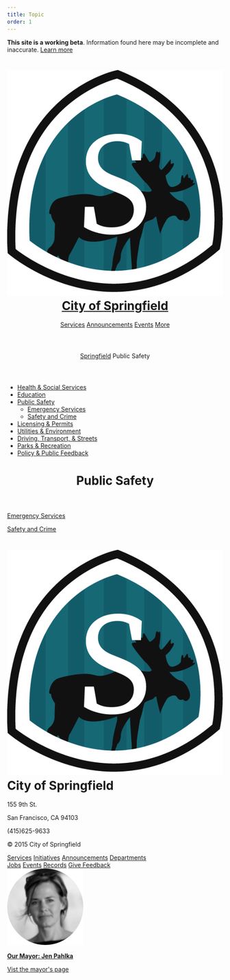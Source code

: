 ```yaml
---
title: Topic
order: 1
---
```

<head>
  <title>Public Safety | Chime Starter</title>
  <meta charset="utf-8">
  <meta http-equiv="X-UA-Compatible" content="IE=edge">
  <meta name="viewport" content="width=device-width, initial-scale=1, maximum-scale=1">
  <meta name="description" content="A starter kit for government sites built with the Chime CMS
">
  <link rel="stylesheet" href="/css/main.css">
  <link href='http://fonts.googleapis.com/css?family=Source+Sans+Pro:400,600,400italic,600italic' rel='stylesheet' type='text/css'>
  <link href='https://fonts.googleapis.com/css?family=Source+Serif+Pro:400,600' rel='stylesheet' type='text/css'>
  <link rel="stylesheet" href="//maxcdn.bootstrapcdn.com/font-awesome/4.3.0/css/font-awesome.min.css">
  <link rel="canonical" href="//articles/public-safety/">
  <link rel="alternate" type="application/rss+xml" title="Chime Starter" href="//feed.xml" />
  <!--[if lt IE 9]>
    <script src="//html5shiv.googlecode.com/svn/trunk/html5.js"></script>
    <script src="//s3.amazonaws.com/nwapi/nwmatcher/nwmatcher-1.2.5-min.js"></script>
    <script src="/js/selectivizr-min-1.0.2.js"></script>
  <![endif]-->
</head>
  <body >
    <div class="disclaimer">
	<p><b>This site is a working beta</b>. Information found here may be incomplete and inaccurate. <a href="">Learn more</a></p>
</div>
<header class="global-header">
	<div class="grid-box">
		<div class="align-left">
		    <h1><img class="header-icon" src="/media/images/springfield_logo.png"/><a href="/">City of Springfield</a></h1>
		</div>
		<div class="menu-bar header-menu align-right">
			<a href="#" class="menu-item">Services</a>
			<a href="#" class="menu-item">Announcements</a>
			<a href="#" class="menu-item">Events</a>
			<a href="#" class="menu-item">More</a>
			<a href="#" class="menu-item"><span class="fa fa-search"></span></a>
		</div>
	</div>
</header>
    <div class="page-content">
      <div class="wrapper">
<div class="template-category">
    <header class="secondary-header">
        <nav class="nav-breadcrumbs">
            <span class="nav-breadcrumbs-item"><a href="/">Springfield</a></span>
             <span class="nav-breadcrumbs-item">Public Safety</span>
        </nav>
    </header>
    <div class="grid-box">
        <div class="sidebar grid-item width-one-fourth">
            <ul class="sidebar-menu">
                <li class="">
                    <a href="/articles/health-and-social-services/">Health & Social Services</a>
                </li>
                <li class="">
                    <a href="/articles/education/">Education</a>
                </li>
                <li class="is-selected">
                    <a href="/articles/public-safety/">Public Safety</a>
                    <ul class="sidebar-menu-sublist">
                        <li class=""><a href="/articles/public-safety/emergency-services/">Emergency Services</a></li>
                        <li class=""><a href="/articles/public-safety/report-an-issue-or-crime/">Safety and Crime</a></li>
                    </ul>
                </li>
                <li class="">
                    <a href="/articles/licensing-permits/">Licensing & Permits</a>
                </li>
                <li class="">
                    <a href="/articles/utilities-streets/">Utilities & Environment</a>
                </li>
                <li class="">
                    <a href="/articles/transport/">Driving, Transport, & Streets</a>
                </li>
                <li class="">
                    <a href="/articles/parks-recreation/">Parks & Recreation</a>
                </li>
                <li class="">
                    <a href="/articles/policy-and-public-feedback/">Policy &amp; Public Feedback</a>
                </li>
            </ul>
        </div>
        <div class="grid-item width-seven-twelfths shift-one-twelfth">
            <header class="content-header">
                <h1>Public Safety</h1>
            </header>
            <div class="menu-large">
                <a class="menu-item" href="/articles/public-safety/emergency-services/" >
                    <p class="large-text">Emergency Services</p>
                    <p class="detail-text"></p>
                </a>
                <a class="menu-item" href="/articles/public-safety/report-an-issue-or-crime/" >
                    <p class="large-text">Safety and Crime</p>
                    <p class="detail-text"></p>
                </a>
            </div>
        </div>
    </div>
</div>
      </div>
    </div>
    <footer class="global-footer">
    <div class="grid-box">
        <div class="grid-item width-one-fourth">
         	<h1 class="h3"><img class="header-icon-large" src="/media/images/springfield_logo.png"/>City of Springfield</h1>
            <div class="address">
                <p>155 9th St.</p>
                <p>San Francisco, CA 94103</p>
                <p>(415)625-9633</p>
            </div>
            <p>© 2015 City of Springfield</p>
        </div>
        <div class="grid-item width-one-third shift-one-twelfth">
        	<div class="social-bar menu-bar">
                <a class="menu-item" href="#"><span class="fa fa-facebook-official"></span></a>   
                <a class="menu-item" href="#"><span class="fa fa-twitter"></span></a>
                <a class="menu-item" href="#"><span class="fa fa-envelope"></span></a>
            </div>
        	<div class="grid-box footer-menu">
        		<div class="menu grid-item width-one-half">
                    <a href="" class="menu-item">Services</a>      
                    <a href="" class="menu-item">Initiatives</a>
                    <a href="" class="menu-item">Announcements</a>
                    <a href="" class="menu-item">Departments</a>
                </div>
                <div class="menu grid-item width-one-half">
                    <a href="" class="menu-item">Jobs</a>
                    <a href="" class="menu-item">Events</a>
                    <a href="" class="menu-item">Records</a>
                    <a href="" class="menu-item">Give Feedback</a>
                </div>
        	</div>
        </div>
		<div class="footer-mayor width-one-fourth shift-one-twelfth">
            <a href="#" class="menu-item">
                <img class="footer-mayor-image" src="/media/images/mayor.png" alt="Portrait of the mayor">
                <p><b>Our Mayor: Jen Pahlka</b></p>
                <p>Vist the mayor's page</p>
            </a>
		</div>
    </div>
</footer>
    <!--[if lt IE 9]>
      <script src="/js/rem.min.js"></script>
      <script src="//cdnjs.cloudflare.com/ajax/libs/respond.js/1.1.0/respond.min.js"></script>
    <![endif]-->
  </body>
